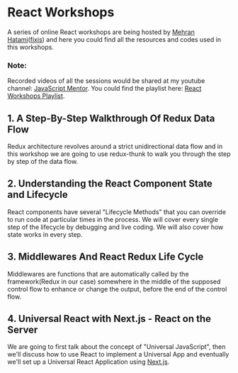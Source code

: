 # React Workshops

A series of online React workshops are being hosted by [Mehran Hatami](https://github.com/mehranhatami)([fixjs](https://github.com/fixjs))
and here you could find all the resources and codes used in this workshops.

### Note:
Recorded videos of all the sessions would be shared at my youtube channel: [JavaScript Mentor](http://bit.ly/JavaScriptMentor).
You could find the playlist here: [React Workshops Playlist](https://www.youtube.com/playlist?list=PLinpyTbt1FwxTRKn089Wh1xeBQJMWoRhK).

## 1. A Step-By-Step Walkthrough Of Redux Data Flow

Redux architecture revolves around a strict unidirectional data flow and in this workshop we are going to use redux-thunk to walk you through the step by step of the data flow.

## 2. Understanding the React Component State and Lifecycle

React components have several "Lifecycle Methods" that you can override to run code at particular times in the process. We will cover every single step of the lifecycle by debugging and live coding. We will also cover how state works in every step.

## 3. Middlewares And React Redux Life Cycle

Middlewares are functions that are automatically called by the framework(Redux in our case) somewhere in the middle of the supposed control flow to enhance or change the output, before the end of the control flow.

## 4. Universal React with Next.js - React on the Server

We are going to first talk about the concept of "Universal JavaScript", then we'll discuss how to use React to implement a Universal App and eventually we'll set up a Universal React Application using [Next.js](https://github.com/zeit/next.js).